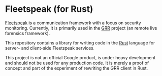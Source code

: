 Fleetspeak (for Rust)
=====================

[Fleetspeak][fleetspeak] is a communication framework with a focus on security
monitoring. Currently, it is primarily used in the [GRR][grr] project (an remote
live forensics framework).

This repository contains a library for writing code in the [Rust][rust] language
for server- and client-side Fleetspeak services.

This project is not an official Google product, is under heavy development and
should not be used for any production code. It is merely a proof of concept and
part of the experiment of rewriting the GRR client in Rust.

[fleetspeak]: https://github.com/google/fleetspeak
[grr]: https://github.com/google/grr
[rust]: https://rust-lang.org
